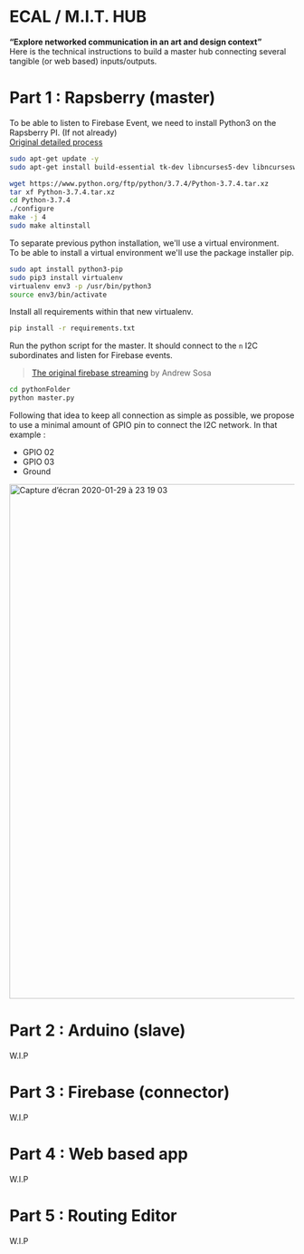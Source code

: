 # ECAL / M.I.T. HUB

**“Explore networked communication in an art and design context”**   
Here is the technical instructions to build a master hub connecting several tangible (or web based) inputs/outputs.

# Part 1 : Rapsberry (master)
To be able to listen to Firebase Event, we need to install Python3 on the Rapsberry PI. (If not already)   
[Original detailed process](https://gist.github.com/SeppPenner/6a5a30ebc8f79936fa136c524417761d) 
```sh
sudo apt-get update -y
sudo apt-get install build-essential tk-dev libncurses5-dev libncursesw5-dev libreadline6-dev libdb5.3-dev libgdbm-dev libsqlite3-dev libssl-dev libbz2-dev libexpat1-dev liblzma-dev zlib1g-dev libffi-dev -y
```
```sh
wget https://www.python.org/ftp/python/3.7.4/Python-3.7.4.tar.xz
tar xf Python-3.7.4.tar.xz
cd Python-3.7.4
./configure
make -j 4
sudo make altinstall
```
To separate previous python installation, we'll use a virtual environment.  
To be able to install a virtual environment we'll use the package installer pip.
```sh
sudo apt install python3-pip
sudo pip3 install virtualenv 
virtualenv env3 -p /usr/bin/python3
source env3/bin/activate
```
Install all requirements within that new virtualenv.
```sh
pip install -r requirements.txt
```
Run the python script for the master. It should connect to the `n` I2C subordinates and listen for Firebase events.  
> [The original firebase streaming](https://github.com/andrewsosa/firebase-python-streaming) by Andrew Sosa
```sh
cd pythonFolder
python master.py
```

Following that idea to keep all connection as simple as possible, we propose to use a minimal amount of GPIO pin to connect the I2C network. In that example :  
* GPIO 02
* GPIO 03  
* Ground  
<img width="908" alt="Capture d’écran 2020-01-29 à 23 19 03" src="https://user-images.githubusercontent.com/5444221/73402688-22b29500-42ee-11ea-9905-94bb3b0cd77a.png">

# Part 2 : Arduino (slave)
W.I.P
# Part 3 : Firebase (connector)
W.I.P
# Part 4 : Web based app
W.I.P
# Part 5 : Routing Editor
W.I.P
